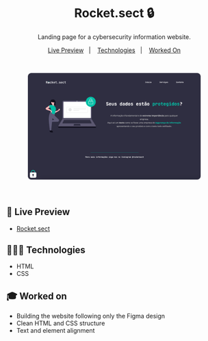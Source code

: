 <h1 align="center"> Rocket.sect 🔒 </h1>

<p align="center">
Landing page for a cybersecurity information website. <br/>
</p>

<p align="center">
  <a href="#-live-preview">Live Preview</a>&nbsp;&nbsp;&nbsp;|&nbsp;&nbsp;&nbsp;
  <a href="#-technologies">Technologies</a>&nbsp;&nbsp;&nbsp;|&nbsp;&nbsp;&nbsp;
  <a href="#-worked-on">Worked On</a>
</p>

<br/>

<p align="center">
  <img alt="Cybersecurity information website home page." src="./.github/rocket-sect.png" width="80%" />
</p>

<br>

## 📝 Live Preview 

- [Rocket.sect](https://diegommagno.com/github/rocketseat/explorer/stage-02/rocket-sect/pt-br/)


## 🧑🏻‍💻 Technologies

- HTML
- CSS

## 🎓 Worked on

- Building the website following only the Figma design
- Clean HTML and CSS structure 
- Text and element alignment